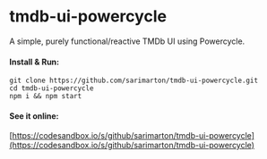 # tmdb-ui-powercycle

A simple, purely functional/reactive TMDb UI using Powercycle.

#### Install & Run:
```
git clone https://github.com/sarimarton/tmdb-ui-powercycle.git
cd tmdb-ui-powercycle
npm i && npm start
```

#### See it online:

[https://codesandbox.io/s/github/sarimarton/tmdb-ui-powercycle](https://codesandbox.io/s/github/sarimarton/tmdb-ui-powercycle)
